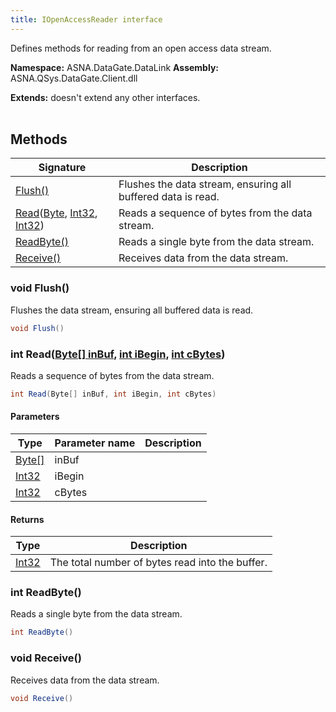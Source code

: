```yaml
---
title: IOpenAccessReader interface
---
```


Defines methods for reading from an open access data stream.

**Namespace:** ASNA.DataGate.DataLink
**Assembly:** ASNA.QSys.DataGate.Client.dll

**Extends:** doesn't extend any other interfaces.
<br>
<br>

## Methods

| Signature | Description |
| --- | --- |
| [Flush()](#void-flush) | Flushes the data stream, ensuring all buffered data is read.
| [Read](#int-readbyte--inbuf-int-ibegin-int-cbytes)([Byte](https://docs.microsoft.com/en-us/dotnet/api/system.byte), [Int32](https://docs.microsoft.com/en-us/dotnet/api/system.int32), [Int32](https://docs.microsoft.com/en-us/dotnet/api/system.int32)) | Reads a sequence of bytes from the data stream.
| [ReadByte()](#int-readbyte) | Reads a single byte from the data stream.
| [Receive()](#void-receive) | Receives data from the data stream.

### void Flush()

Flushes the data stream, ensuring all buffered data is read.

```cs
void Flush()
```

### int Read([Byte\[\] inBuf](https://docs.microsoft.com/en-us/dotnet/api/system.byte), [int iBegin](https://learn.microsoft.com/en-us/dotnet/csharp/language-reference/builtin-types/integral-numeric-types), [int cBytes](https://learn.microsoft.com/en-us/dotnet/csharp/language-reference/builtin-types/integral-numeric-types))

Reads a sequence of bytes from the data stream.

```cs
int Read(Byte[] inBuf, int iBegin, int cBytes)
```

#### Parameters

| Type | Parameter name | Description
| --- | --- | ---
| [Byte\[\]](https://docs.microsoft.com/en-us/dotnet/api/system.byte) | inBuf | 
| [Int32](https://docs.microsoft.com/en-us/dotnet/api/system.int32) | iBegin | 
| [Int32](https://docs.microsoft.com/en-us/dotnet/api/system.int32) | cBytes | 

#### Returns

| Type | Description
| --- | ---
| [Int32](https://docs.microsoft.com/en-us/dotnet/api/system.int32) | The total number of bytes read into the buffer.

### int ReadByte()

Reads a single byte from the data stream.

```cs
int ReadByte()
```

### void Receive()

Receives data from the data stream.

```cs
void Receive()
```
